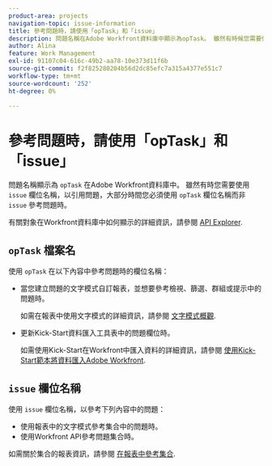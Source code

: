 ```yaml
---
product-area: projects
navigation-topic: issue-information
title: 參考問題時，請使用「opTask」和「issue」
description: 問題名稱在Adobe Workfront資料庫中顯示為opTask。 雖然有時候您需要使用問題欄位名稱來參考問題，但大多數時候在參考問題時必須使用opTask欄位名稱，而非問題。
author: Alina
feature: Work Management
exl-id: 91107c04-616c-49b2-aa78-10e373d11f6b
source-git-commit: f2f825280204b56d2dc85efc7a315a4377e551c7
workflow-type: tm+mt
source-wordcount: '252'
ht-degree: 0%

---
```


# 參考問題時，請使用「opTask」和「issue」

問題名稱顯示為 `opTask` 在Adobe Workfront資料庫中。 雖然有時您需要使用 `issue` 欄位名稱，以引用問題，大部分時間您必須使用 `opTask` 欄位名稱而非 `issue` 參考問題時。

有關對象在Workfront資料庫中如何顯示的詳細資訊，請參閱 [API Explorer](https://one.workfront.com/s/api-explorer).

## `opTask` 檔案名

使用 `opTask` 在以下內容中參考問題時的欄位名稱：

* 當您建立問題的文字模式自訂報表，並想要參考檢視、篩選、群組或提示中的問題時。

   如需在報表中使用文字模式的詳細資訊，請參閱 [文字模式概觀](../../../reports-and-dashboards/reports/text-mode/understand-text-mode.md).

<!--* When you pull information about issues using our API.  
  For more information about the Workfront API, see [Adobe Workfront API](../../../wf-api/workfront-api.md)-->

* 更新Kick-Start資料匯入工具表中的問題欄位時。

   如需使用Kick-Start在Workfront中匯入資料的詳細資訊，請參閱 [使用Kick-Start範本將資料匯入Adobe Workfront](../../../administration-and-setup/manage-workfront/using-kick-starts/import-data-via-kickstarts.md).

## `issue` 欄位名稱

使用 `issue` 欄位名稱，以參考下列內容中的問題：

* 使用報表中的文字模式參考集合中的問題時。
* 使用Workfront API參考問題集合時。

如需關於集合的報表資訊，請參閱 [在報表中參考集合](../../../reports-and-dashboards/reports/text-mode/reference-collections-report.md).

<!--
<note type="tip">
For information about how issues appear in a collection, see the
<a href="https://one.workfront.com/s/api-explorer" target="_blank">API Explorer</a> and select the API Unsupported option from the upper-right corner of the page.
<br>(NOTE: Drafted because this might not be needed.)
</note>
-->
